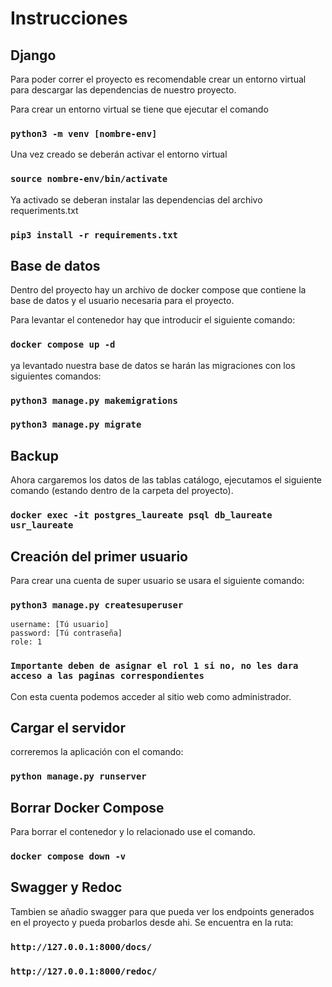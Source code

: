 # Instrucciones


## Django

Para poder correr el proyecto es recomendable crear un entorno virtual para descargar las dependencias de nuestro proyecto.

Para crear un entorno virtual se tiene que ejecutar el comando 

### `python3 -m venv [nombre-env]`

Una vez creado se deberán activar el entorno virtual
### `source nombre-env/bin/activate`

Ya activado se deberan instalar las dependencias del archivo requeriments.txt
### `pip3 install -r requirements.txt`

## Base de datos

Dentro del proyecto hay un archivo de docker compose que contiene la base de datos y el usuario necesaria para el proyecto.

Para levantar el contenedor hay que introducir el siguiente comando:

### `docker compose up -d`

ya levantado nuestra base de datos se harán las migraciones con los siguientes comandos: 

### `python3 manage.py makemigrations`
### `python3 manage.py migrate`


## Backup

Ahora cargaremos los datos de las tablas catálogo, ejecutamos el siguiente comando (estando dentro de la carpeta del proyecto).

### `docker exec -it postgres_laureate psql db_laureate usr_laureate`

## Creación del primer usuario

Para crear una cuenta de super usuario se usara el siguiente comando:
### `python3 manage.py createsuperuser`

    username: [Tú usuario]
    password: [Tú contraseña]
    role: 1


### `Importante deben de asignar el rol 1 si no, no les dara acceso a las paginas correspondientes`

Con esta cuenta podemos acceder al sitio web como administrador.

## Cargar el servidor

correremos la aplicación con el comando:

### `python manage.py runserver`

## Borrar Docker Compose

Para borrar el contenedor y lo relacionado use el comando.

### `docker compose down -v`

## Swagger y Redoc

Tambien se añadio swagger para que pueda ver los endpoints generados en el proyecto y pueda probarlos desde ahi. Se encuentra en la ruta: 

### `http://127.0.0.1:8000/docs/`
### `http://127.0.0.1:8000/redoc/`
